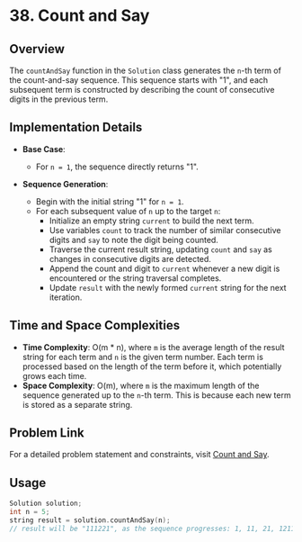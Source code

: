 # 38. Count and Say

## Overview
The `countAndSay` function in the `Solution` class generates the `n`-th term of the count-and-say sequence. This sequence starts with "1", and each subsequent term is constructed by describing the count of consecutive digits in the previous term.

## Implementation Details
- **Base Case**:
  - For `n = 1`, the sequence directly returns "1".

- **Sequence Generation**:
  - Begin with the initial string "1" for `n = 1`.
  - For each subsequent value of `n` up to the target `n`:
    - Initialize an empty string `current` to build the next term.
    - Use variables `count` to track the number of similar consecutive digits and `say` to note the digit being counted.
    - Traverse the current result string, updating `count` and `say` as changes in consecutive digits are detected.
    - Append the count and digit to `current` whenever a new digit is encountered or the string traversal completes.
    - Update `result` with the newly formed `current` string for the next iteration.

## Time and Space Complexities
- **Time Complexity**: O(m * n), where `m` is the average length of the result string for each term and `n` is the given term number. Each term is processed based on the length of the term before it, which potentially grows each time.
- **Space Complexity**: O(m), where `m` is the maximum length of the sequence generated up to the `n`-th term. This is because each new term is stored as a separate string.

## Problem Link
For a detailed problem statement and constraints, visit [Count and Say](https://leetcode.com/problems/count-and-say/).

## Usage
```cpp
Solution solution;
int n = 5;
string result = solution.countAndSay(n);
// result will be "111221", as the sequence progresses: 1, 11, 21, 1211, 111221.
